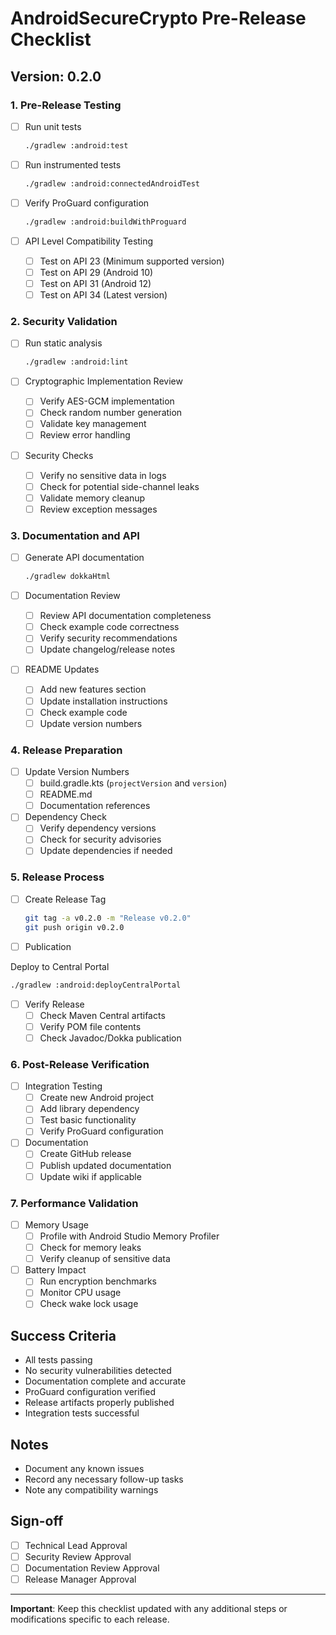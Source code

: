 # AndroidSecureCrypto Pre-Release Checklist

## Version: 0.2.0

### 1. Pre-Release Testing

- [ ] Run unit tests
  ```bash
  ./gradlew :android:test
  ```

- [ ] Run instrumented tests
  ```bash
  ./gradlew :android:connectedAndroidTest
  ```

- [ ] Verify ProGuard configuration
  ```bash
  ./gradlew :android:buildWithProguard
  ```

- [ ] API Level Compatibility Testing
  - [ ] Test on API 23 (Minimum supported version)
  - [ ] Test on API 29 (Android 10)
  - [ ] Test on API 31 (Android 12)
  - [ ] Test on API 34 (Latest version)

### 2. Security Validation

- [ ] Run static analysis
  ```bash
  ./gradlew :android:lint
  ```

- [ ] Cryptographic Implementation Review
  - [ ] Verify AES-GCM implementation
  - [ ] Check random number generation
  - [ ] Validate key management
  - [ ] Review error handling

- [ ] Security Checks
  - [ ] Verify no sensitive data in logs
  - [ ] Check for potential side-channel leaks
  - [ ] Validate memory cleanup
  - [ ] Review exception messages

### 3. Documentation and API

- [ ] Generate API documentation
  ```bash
  ./gradlew dokkaHtml
  ```

- [ ] Documentation Review
  - [ ] Review API documentation completeness
  - [ ] Check example code correctness
  - [ ] Verify security recommendations
  - [ ] Update changelog/release notes

- [ ] README Updates
  - [ ] Add new features section
  - [ ] Update installation instructions
  - [ ] Check example code
  - [ ] Update version numbers

### 4. Release Preparation

- [ ] Update Version Numbers
  - [ ] build.gradle.kts (`projectVersion` and `version`)
  - [ ] README.md
  - [ ] Documentation references

- [ ] Dependency Check
  - [ ] Verify dependency versions
  - [ ] Check for security advisories
  - [ ] Update dependencies if needed

### 5. Release Process

- [ ] Create Release Tag
  ```bash
  git tag -a v0.2.0 -m "Release v0.2.0"
  git push origin v0.2.0
  ```

- [ ] Publication

Deploy to Central Portal

  ```bash
  ./gradlew :android:deployCentralPortal
  ```

- [ ] Verify Release
  - [ ] Check Maven Central artifacts
  - [ ] Verify POM file contents
  - [ ] Check Javadoc/Dokka publication

### 6. Post-Release Verification

- [ ] Integration Testing
  - [ ] Create new Android project
  - [ ] Add library dependency
  - [ ] Test basic functionality
  - [ ] Verify ProGuard configuration

- [ ] Documentation
  - [ ] Create GitHub release
  - [ ] Publish updated documentation
  - [ ] Update wiki if applicable

### 7. Performance Validation

- [ ] Memory Usage
  - [ ] Profile with Android Studio Memory Profiler
  - [ ] Check for memory leaks
  - [ ] Verify cleanup of sensitive data

- [ ] Battery Impact
  - [ ] Run encryption benchmarks
  - [ ] Monitor CPU usage
  - [ ] Check wake lock usage

## Success Criteria

- All tests passing
- No security vulnerabilities detected
- Documentation complete and accurate
- ProGuard configuration verified
- Release artifacts properly published
- Integration tests successful

## Notes

- Document any known issues
- Record any necessary follow-up tasks
- Note any compatibility warnings

## Sign-off

- [ ] Technical Lead Approval
- [ ] Security Review Approval
- [ ] Documentation Review Approval
- [ ] Release Manager Approval

---

**Important**: Keep this checklist updated with any additional steps or modifications specific to each release.
